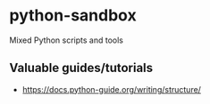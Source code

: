 # python-sandbox
Mixed Python scripts and tools

## Valuable guides/tutorials
 - https://docs.python-guide.org/writing/structure/
